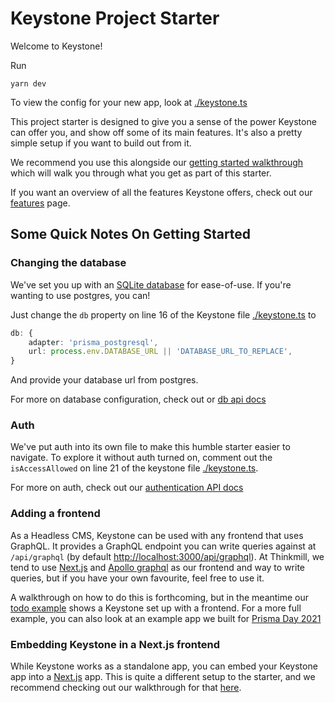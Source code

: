 # Keystone Project Starter

Welcome to Keystone!

Run

```
yarn dev
```

To view the config for your new app, look at [./keystone.ts](./keystone.ts)

This project starter is designed to give you a sense of the power Keystone can offer you, and show
off some of its main features. It's also a pretty simple setup if you want to build out from it.

We recommend you use this alongside our
[getting started walkthrough](https://keystonejs.com/docs/walkthroughs/getting-started-with-create-keystone-app)
which will walk you through what you get as part of this starter.

If you want an overview of all the features Keystone offers, check out our
[features](https://keystonejs.com/why-keystone#features) page.

## Some Quick Notes On Getting Started

### Changing the database

We've set you up with an [SQLite database](https://keystonejs.com/docs/apis/config#sqlite) for
ease-of-use. If you're wanting to use postgres, you can!

Just change the `db` property on line 16 of the Keystone file [./keystone.ts](./keystone.ts) to

```typescript
db: {
    adapter: 'prisma_postgresql',
    url: process.env.DATABASE_URL || 'DATABASE_URL_TO_REPLACE',
}
```

And provide your database url from postgres.

For more on database configuration, check out or
[db api docs](https://keystonejs.com/docs/apis/config#db)

### Auth

We've put auth into its own file to make this humble starter easier to navigate. To explore it
without auth turned on, comment out the `isAccessAllowed` on line 21 of the keystone file
[./keystone.ts](./keystone.ts).

For more on auth, check out our
[authentication API docs](https://keystonejs.com/docs/apis/auth#authentication-api)

### Adding a frontend

As a Headless CMS, Keystone can be used with any frontend that uses GraphQL. It provides a GraphQL
endpoint you can write queries against at `/api/graphql` (by default
[http://localhost:3000/api/graphql](http://localhost:3000/api/graphql)). At Thinkmill, we tend to
use [Next.js](https://nextjs.org/) and
[Apollo graphql](https://www.apollographql.com/docs/react/get-started/) as our frontend and way to
write queries, but if you have your own favourite, feel free to use it.

A walkthrough on how to do this is forthcoming, but in the meantime our
[todo example](https://github.com/keystonejs/keystone-react-todo-demo) shows a Keystone set up with
a frontend. For a more full example, you can also look at an example app we built for
[Prisma Day 2021](https://github.com/keystonejs/prisma-day-2021-workshop)

### Embedding Keystone in a Next.js frontend

While Keystone works as a standalone app, you can embed your Keystone app into a
[Next.js](https://nextjs.org/) app. This is quite a different setup to the starter, and we recommend
checking out our walkthrough for that
[here](https://keystonejs.com/docs/walkthroughs/embedded-mode-with-sqlite-nextjs#how-to-embed-keystone-sq-lite-in-a-next-js-app).
